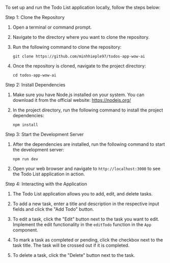To set up and run the Todo List application locally, follow the steps below:

Step 1: Clone the Repository

1. Open a terminal or command prompt.

2. Navigate to the directory where you want to clone the repository.

3. Run the following command to clone the repository:

   ```
   git clone https://github.com/minhhieple97/todos-app-wow-ai
   ```

4. Once the repository is cloned, navigate to the project directory:
   ```
   cd todos-app-wow-ai
   ```

Step 2: Install Dependencies

1. Make sure you have Node.js installed on your system. You can download it from the official website: https://nodejs.org/

2. In the project directory, run the following command to install the project dependencies:
   ```
   npm install
   ```

Step 3: Start the Development Server

1. After the dependencies are installed, run the following command to start the development server:

   ```
   npm run dev
   ```

2. Open your web browser and navigate to `http://localhost:3000` to see the Todo List application in action.

Step 4: Interacting with the Application

1. The Todo List application allows you to add, edit, and delete tasks.

2. To add a new task, enter a title and description in the respective input fields and click the "Add Todo" button.

3. To edit a task, click the "Edit" button next to the task you want to edit. Implement the edit functionality in the `editTodo` function in the `App` component.

4. To mark a task as completed or pending, click the checkbox next to the task title. The task will be crossed out if it is completed.

5. To delete a task, click the "Delete" button next to the task.
